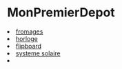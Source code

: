 # MonPremierDepot
<html>
  <head>
    <meta charset="UTF-8">
    <meta name="viewport" content="width=device-width, initial-scale=1.0">
    <meta http-equiv="X-UA-Compatible" content="ie=edge">
  </head>
  <body>
<li> <a href="https://greatdiallo1.github.io/MonPremierDepot/fromages/html/fromage.html">fromages</li>
  <li> <a href="https://greatdiallo1.github.io/MonPremierDepot/horlose/horloge.html">horloge</li>
    <li> <a href="https://greatdiallo1.github.io/MonPremierDepot/flipboard/flip.html">flipboard</li>
      <li> <a href="https://greatdiallo1.github.io/MonPremierDepot/systemesolaire/systeme.html">systeme solaire</li> 
    <li><a href="https://greatdiallo1.github.io/MonPremierDepot/lucky/index.html"></li>
</body>
  </html>
